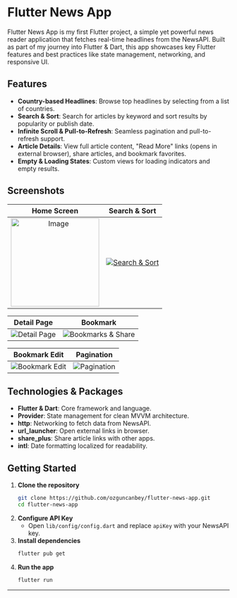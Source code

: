 # Flutter News App

Flutter News App is my first Flutter project, a simple yet powerful news reader application that fetches real-time headlines from the NewsAPI. Built as part of my journey into Flutter & Dart, this app showcases key Flutter features and best practices like state management, networking, and responsive UI.

## Features

- **Country-based Headlines**: Browse top headlines by selecting from a list of countries.
- **Search & Sort**: Search for articles by keyword and sort results by popularity or publish date.
- **Infinite Scroll & Pull-to-Refresh**: Seamless pagination and pull-to-refresh support.
- **Article Details**: View full article content, "Read More" links (opens in external browser), share articles, and bookmark favorites.
- **Empty & Loading States**: Custom views for loading indicators and empty results.

## Screenshots

Home Screen | Search & Sort
:---:|:---:
[<img width="200" alt="Image" src="https://github.com/user-attachments/assets/d6c906f5-4348-46ab-931b-dc0d220b48bc" />](https://private-user-images.githubusercontent.com/138692325/434703660-ac2bee2f-05ec-438c-8fec-dce6132aa9a1.png?jwt=eyJhbGciOiJIUzI1NiIsInR5cCI6IkpXVCJ9.eyJpc3MiOiJnaXRodWIuY29tIiwiYXVkIjoicmF3LmdpdGh1YnVzZXJjb250ZW50LmNvbSIsImtleSI6ImtleTUiLCJleHAiOjE3NDQ4Nzc5MzcsIm5iZiI6MTc0NDg3NzYzNywicGF0aCI6Ii8xMzg2OTIzMjUvNDM0NzAzNjYwLWFjMmJlZTJmLTA1ZWMtNDM4Yy04ZmVjLWRjZTYxMzJhYTlhMS5wbmc_WC1BbXotQWxnb3JpdGhtPUFXUzQtSE1BQy1TSEEyNTYmWC1BbXotQ3JlZGVudGlhbD1BS0lBVkNPRFlMU0E1M1BRSzRaQSUyRjIwMjUwNDE3JTJGdXMtZWFzdC0xJTJGczMlMkZhd3M0X3JlcXVlc3QmWC1BbXotRGF0ZT0yMDI1MDQxN1QwODEzNTdaJlgtQW16LUV4cGlyZXM9MzAwJlgtQW16LVNpZ25hdHVyZT1jOTYxZWUyN2NkZGYyY2IxMGYwN2VkMzk2YWRhNzdmODJiNmRkZWVkZGZmZWZiYzU0MDQwNTBiOGVhZWM5OGJkJlgtQW16LVNpZ25lZEhlYWRlcnM9aG9zdCJ9.FQldqoQlmiRORmf4lobSMJ26Q3_-GJAutNeWC2VuaPc) | [![Search & Sort](<img width="250" alt="Image" src="https://github.com/user-attachments/assets/4dfd45d0-18f9-4492-abb4-6291ac31ca2c" />)](https://private-user-images.githubusercontent.com/138692325/434704457-824f6bbc-c2c4-434e-bbf8-6d782e2a24af.png?jwt=eyJhbGciOiJIUzI1NiIsInR5cCI6IkpXVCJ9.eyJpc3MiOiJnaXRodWIuY29tIiwiYXVkIjoicmF3LmdpdGh1YnVzZXJjb250ZW50LmNvbSIsImtleSI6ImtleTUiLCJleHAiOjE3NDQ4NzgwNjIsIm5iZiI6MTc0NDg3Nzc2MiwicGF0aCI6Ii8xMzg2OTIzMjUvNDM0NzA0NDU3LTgyNGY2YmJjLWMyYzQtNDM0ZS1iYmY4LTZkNzgyZTJhMjRhZi5wbmc_WC1BbXotQWxnb3JpdGhtPUFXUzQtSE1BQy1TSEEyNTYmWC1BbXotQ3JlZGVudGlhbD1BS0lBVkNPRFlMU0E1M1BRSzRaQSUyRjIwMjUwNDE3JTJGdXMtZWFzdC0xJTJGczMlMkZhd3M0X3JlcXVlc3QmWC1BbXotRGF0ZT0yMDI1MDQxN1QwODE2MDJaJlgtQW16LUV4cGlyZXM9MzAwJlgtQW16LVNpZ25hdHVyZT0wMjI1Y2M2NjQxM2FmMTQzZThmZGYyNWNjMDRiNjg1NGYxMDVjODdlNzY3YmJjMDQxYmQxMDc1NGMwYzVmODIzJlgtQW16LVNpZ25lZEhlYWRlcnM9aG9zdCJ9.CFzAVAJ_qJTBtlCZ8ec8ccuMwA6PSbjbA3vifljTzCA)

Detail Page | Bookmark
:---:|:---:
![Detail Page](<img width="250" alt="Image" src="https://github.com/user-attachments/assets/2c8f22c9-1036-486a-90d4-16abb917a0ee" />) | ![Bookmarks & Share](<img width="250" alt="Image" src="https://github.com/user-attachments/assets/be6e38f4-d6d6-4f74-80b2-7ed05dec649b" />)

Bookmark Edit | Pagination
:---:|:---:
![Bookmark Edit](<img width="250" alt="Image" src="https://github.com/user-attachments/assets/d1762ad4-6a4c-482b-ad33-dcde5423d297" />) | ![Pagination](<img width="250" alt="Image" src="https://github.com/user-attachments/assets/4b43a974-08fd-4d33-84b4-2a1d98dab701" />)

## Technologies & Packages

- **Flutter & Dart**: Core framework and language.
- **Provider**: State management for clean MVVM architecture.
- **http**: Networking to fetch data from NewsAPI.
- **url_launcher**: Open external links in browser.
- **share_plus**: Share article links with other apps.
- **intl**: Date formatting localized for readability.

## Getting Started

1. **Clone the repository**
   ```bash
   git clone https://github.com/ozguncanbey/flutter-news-app.git
   cd flutter-news-app
   ```
2. **Configure API Key**
   - Open `lib/config/config.dart` and replace `apiKey` with your NewsAPI key.
3. **Install dependencies**
   ```bash
   flutter pub get
   ```
4. **Run the app**
   ```bash
   flutter run
   ```
---
